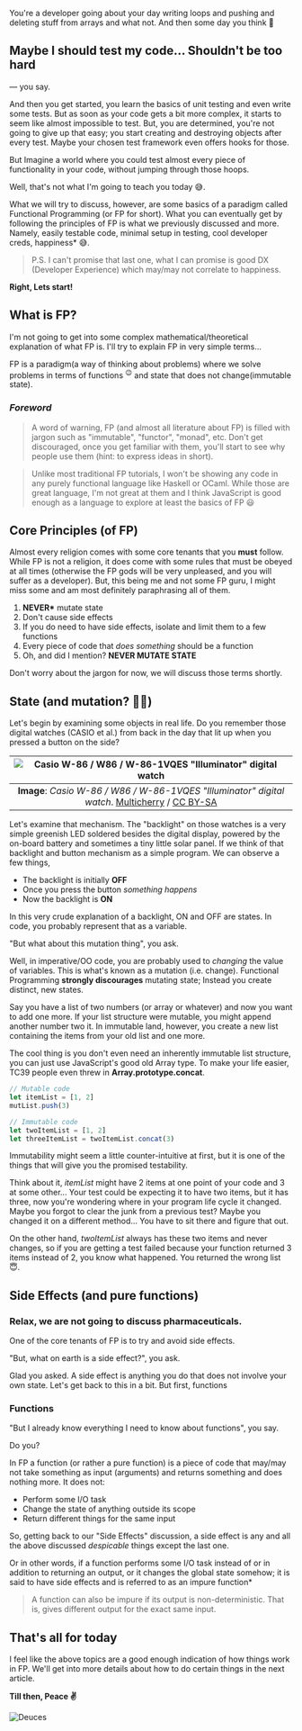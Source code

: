 You're a developer going about your day writing loops and pushing and deleting stuff from arrays and what not. And then some day you think 🤔

## Maybe I should test my code... Shouldn't be too hard

— you say.

And then you get started, you learn the basics of unit testing and even write some tests. But as soon as your code gets a bit more complex, it starts to seem like almost impossible to test. But, you are determined, you're not going to give up that easy; you start creating and destroying objects after every test. Maybe your chosen test framework even offers hooks for those.

But Imagine a world where you could test almost every piece of functionality in your code, without jumping through those hoops.

Well, that's not what I'm going to teach you today 😅.

What we will try to discuss, however, are some basics of a paradigm called Functional Programming (or FP for short). What you can eventually get by following the principles of FP is what we previously discussed and more. Namely, easily testable code, minimal setup in testing, cool developer creds, happiness\* 😅.

> P.S. I can't promise that last one, what I can promise is good DX (Developer Experience) which may/may not correlate to happiness.

**Right, Lets start!**

## What is FP?

I'm not going to get into some complex mathematical/theoretical explanation of what FP is. I'll try to explain FP in very simple terms...

FP is a paradigm(a way of thinking about problems) where we solve problems in terms of functions <sup>😉</sup> and state that does not change(immutable state).

### _Foreword_

> A word of warning, FP (and almost all literature about FP) is filled with jargon such as "immutable", "functor", "monad", etc. Don't get discouraged, once you get familiar with them, you'll start to see why people use them (hint: to express ideas in short).

> Unlike most traditional FP tutorials, I won't be showing any code in any purely functional language like Haskell or OCaml. While those are great language, I'm not great at them and I think JavaScript is good enough as a language to explore at least the basics of FP 😃

## Core Principles (of FP)

Almost every religion comes with some core tenants that you **must** follow. While FP is not a religion, it does come with some rules that must be obeyed at all times (otherwise the FP gods will be very unpleased, and you will suffer as a developer). But, this being me and not some FP guru, I might miss some and am most definitely paraphrasing all of them.

1. **NEVER\*** mutate state
2. Don't cause side effects
3. If you do need to have side effects, isolate and limit them to a few functions
4. Every piece of code that _does something_ should be a function
5. Oh, and did I mention? **NEVER MUTATE STATE**

Don't worry about the jargon for now, we will discuss those terms shortly.

## State (and mutation? 🤷‍♀️)

Let's begin by examining some objects in real life. Do you remember those digital watches (CASIO et al.) from back in the day that lit up when you pressed a button on the side?

|                                                                                      ![Casio W-86 / W86 / W-86-1VQES "Illuminator" digital watch](/images/2d2cecbb109c538689e71394efe2d804.jpg)                                                                                      |
| :----------------------------------------------------------------------------------------------------------------------------------------------------------------------------------------------------------------------------------------------------------------------------------: |
| **Image**: _Casio W-86 / W86 / W-86-1VQES "Illuminator" digital watch_. [Multicherry](<https://commons.wikimedia.org/wiki/File:Casio_W-86_digital_watch_electroluminescent_backlight_(ii).jpg> 'via Wikimedia Commons') / [CC BY-SA](https://creativecommons.org/licenses/by-sa/4.0) |

Let's examine that mechanism. The "backlight" on those watches is a very simple greenish LED soldered besides the digital display, powered by the on-board battery and sometimes a tiny little solar panel. If we think of that backlight and button mechanism as a simple program. We can observe a few things,

- The backlight is initially **OFF**
- Once you press the button _something happens_
- Now the backlight is **ON**

In this very crude explanation of a backlight, ON and OFF are states. In code, you probably represent that as a variable.

"But what about this mutation thing", you ask.

Well, in imperative/OO code, you are probably used to _changing_ the value of variables. This is what's known as a mutation (i.e. change). Functional Programming **strongly discourages** mutating state; Instead you create distinct, new states.

Say you have a list of two numbers (or array or whatever) and now you want to add one more. If your list structure were mutable, you might append another number two it. In immutable land, however, you create a new list containing the items from your old list and one more.

The cool thing is you don't even need an inherently immutable list structure, you can just use JavaScript's good old Array type. To make your life easier, TC39 people even threw in **Array.prototype.concat**.

```javascript
// Mutable code
let itemList = [1, 2]
mutList.push(3)

// Immutable code
let twoItemList = [1, 2]
let threeItemList = twoItemList.concat(3)
```

Immutability might seem a little counter-intuitive at first, but it is one of the things that will give you the promised testability.

Think about it, _itemList_ might have 2 items at one point of your code and 3 at some other... Your test could be expecting it to have two items, but it has three, now you're wondering where in your program life cycle it changed. Maybe you forgot to clear the junk from a previous test? Maybe you changed it on a different method... You have to sit there and figure that out.

On the other hand, _twoItemList_ always has these two items and never changes, so if you are getting a test failed because your function returned 3 items instead of 2, you know what happened. You returned the wrong list ​😇.​

## Side Effects (and pure functions)

### Relax, we are not going to discuss pharmaceuticals.

One of the core tenants of FP is to try and avoid side effects.

"But, what on earth is a side effect?", you ask.

Glad you asked. A side effect is anything you do that does not involve your own state. Let's get back to this in a bit. But first, functions

### Functions

"But I already know everything I need to know about functions", you say.

Do you?

In FP a function (or rather a pure function) is a piece of code that may/may not take something as input (arguments) and returns something and does nothing more. It does not:

- Perform some I/O task
- Change the state of anything outside its scope
- Return different things for the same input

So, getting back to our "Side Effects" discussion, a side effect is any and all the above discussed _despicable_ things except the last one.

Or in other words, if a function performs some I/O task instead of or in addition to returning an output, or it changes the global state somehow; it is said to have side effects and is referred to as an impure function\*

> A function can also be impure if its output is non-deterministic. That is, gives different output for the exact same input.

## That's all for today

I feel like the above topics are a good enough indication of how things work in FP. We'll get into more details about how to do certain things in the next article.

**Till then, Peace ✌️**

![Deuces](/images/679493a2b51cda300edb28d7d078267a.gif)

